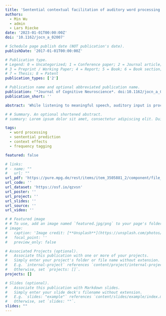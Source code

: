 ```yaml
---
title: 'Sentential contextual facilitation of auditory word processing builds up during sentence tracking'
authors:
  - Min Wu
  - admin
  - Lars Riecke
date: '2023-01-01T00:00:00Z'
doi: '10.1162/jocn_a_02007'

# Schedule page publish date (NOT publication's date).
publishDate: '2017-01-01T00:00:00Z'

# Publication type.
# Legend: 0 = Uncategorized; 1 = Conference paper; 2 = Journal article;
# 3 = Preprint / Working Paper; 4 = Report; 5 = Book; 6 = Book section;
# 7 = Thesis; 8 = Patent
publication_types: ['2']

# Publication name and optional abbreviated publication name.
publication: '*Journal of Cognitive Neuroscience*. doi:10.1162/jocn_a_02007'
publication_short: ''

abstract: 'While listening to meaningful speech, auditory input is processed more rapidly near the end (vs. beginning) of sentences. Although several studies have shown such word-to-word changes in auditory input processing, it is still unclear from which processing level these word-to-word dynamics originate. We investigated whether predictions derived from sentential context can result in auditory word-processing dynamics during sentence tracking. We presented healthy human participants with auditory stimuli consisting of word sequences, arranged into either predictable (coherent sentences) or less predictable (unstructured, random word sequences) 42-Hz amplitude-modulated speech, and a continuous 25-Hz amplitude-modulated distractor tone. We recorded reaction times (RTs) and frequency-tagged neuroelectric responses (auditory steady-state responses, ASSRs) to individual words at multiple temporal positions within the sentences, and quantified sentential context effects at each position while controlling for individual word characteristics (i.e., phonetics, frequency, and familiarity). We found that sentential context increasingly facilitates auditory word processing as evidenced by accelerated RTs and increased ASSRs to later-occurring words within sentences. These purely top-down contextually driven auditory word-processing dynamics occurred only when listeners focused their attention on the speech and did not transfer to the auditory processing of the concurrent distractor tone. These findings indicate that auditory word-processing dynamics during sentence tracking can originate from sentential predictions. The predictions depend on the listeners’ attention on the speech, and affect only the processing of the parsed speech, not that of concurrently presented auditory streams.'

# # Summary. An optional shortened abstract.
# summary: Lorem ipsum dolor sit amet, consectetur adipiscing elit. Duis posuere tellus ac convallis placerat. Proin tincidunt magna sed ex sollicitudin condimentum.

tags:
  - word processing
  - sentential prediction
  - context effects
  - frequency tagging

featured: false

# links:
# - name: ""
#   url: ""
url_pdf: 'https://pure.mpg.de/rest/items/item_3505881_2/component/file_3505882/content'
url_code: ''
url_dataset: 'https://osf.io/qzvsn'
url_poster: ''
url_project: ''
url_slides: ''
url_source: ''
url_video: ''

# # Featured image
# # To use, add an image named `featured.jpg/png` to your page's folder.
# image:
#   caption: 'Image credit: [**Unsplash**](https://unsplash.com/photos/pLCdAaMFLTE)'
#   focal_point: ''
#   preview_only: false

# Associated Projects (optional).
#   Associate this publication with one or more of your projects.
#   Simply enter your project's folder or file name without extension.
#   E.g. `internal-project` references `content/project/internal-project/index.md`.
#   Otherwise, set `projects: []`.
projects: []

# Slides (optional).
#   Associate this publication with Markdown slides.
#   Simply enter your slide deck's filename without extension.
#   E.g. `slides: "example"` references `content/slides/example/index.md`.
#   Otherwise, set `slides: ""`.
slides: ""
---
```


<!-- {{% callout note %}}
Click the _Cite_ button above to demo the feature to enable visitors to import publication metadata into their reference management software.
{{% /callout %}}

Supplementary notes can be added here, including [code and math](https://wowchemy.com/docs/content/writing-markdown-latex/). -->

